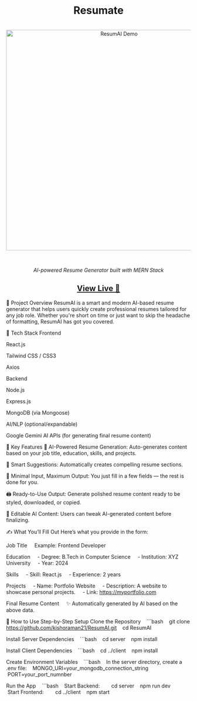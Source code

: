 <div align="center">

  <h1><strong>Resumate</strong></h1>

  <img src="https://github.com/kishoraman21/ResumAI/blob/32a75f579a80361c24cb1ebea9d7541fda69c088/Screenshot%202025-08-28%20015240.png" alt="ResumAI Demo" width="600"/>

  <p><em>AI-powered Resume Generator built with MERN Stack</em></p>

</div>

<h2 align="center"><strong><a href="https://resumates.netlify.app/">View Live 🚀</a></strong></h2>

🚀 Project Overview
ResumAI is a smart and modern AI-based resume generator that helps users quickly create professional resumes tailored for any job role. Whether you're short on time or just want to skip the headache of formatting, ResumAI has got you covered.

🔧 Tech Stack
Frontend  

React.js  

Tailwind CSS / CSS3  

Axios  

Backend  

Node.js  

Express.js  

MongoDB (via Mongoose)  

AI/NLP (optional/expandable)  

Google Gemini AI APIs (for generating final resume content)

🎯 Key Features
🚀 AI-Powered Resume Generation: Auto-generates content based on your job title, education, skills, and projects.

🧠 Smart Suggestions: Automatically creates compelling resume sections.

📄 Minimal Input, Maximum Output: You just fill in a few fields — the rest is done for you.

🖨️ Ready-to-Use Output: Generate polished resume content ready to be styled, downloaded, or copied.

🔄 Editable AI Content: Users can tweak AI-generated content before finalizing.

✍️ What You’ll Fill Out
Here’s what you provide in the form:

Job Title  
  Example: Frontend Developer

Education  
  - Degree: B.Tech in Computer Science  
  - Institution: XYZ University  
  - Year: 2024

Skills  
  - Skill: React.js  
  - Experience: 2 years

Projects  
  - Name: Portfolio Website  
  - Description: A website to showcase personal projects.  
  - Link: https://myportfolio.com

Final Resume Content  
  ✨ Automatically generated by AI based on the above data.

🧭 How to Use
Step-by-Step Setup
Clone the Repository
   ```bash
   git clone https://github.com/kishoraman21/ResumAI.git
   cd ResumAI

Install Server Dependencies
   ```bash
   cd server
   npm install

Install Client Dependencies
   ```bash
   cd ../client
   npm install

Create Environment Variables
   ```bash
   In the server directory, create a .env file:
   MONGO_URI=your_mongodb_connection_string
   PORT=your_port_numnber

Run the App
   ```bash
   Start Backend:
   
   cd server
   npm run dev
   
   Start Frontend:
   
   cd ../client
   npm start
